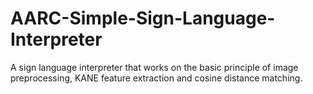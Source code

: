 # AARC-Simple-Sign-Language-Interpreter
A sign language interpreter that works on the basic principle of image preprocessing, KANE feature extraction and cosine distance matching.
